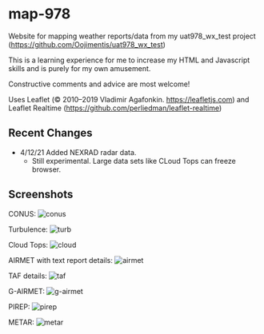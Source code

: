# map-978

Website for mapping weather reports/data from my uat978_wx_test project (https://github.com/Oojimentis/uat978_wx_test)

This is a learning experience for me to increase my HTML and Javascript skills and is purely for my own amusement.

Constructive comments and advice are most welcome!

Uses Leaflet (© 2010–2019 Vladimir Agafonkin. https://leafletjs.com) 
and Leaflet Realtime (https://github.com/perliedman/leaflet-realtime)

## Recent Changes
* 4/12/21 Added NEXRAD radar data.
  * Still experimental. Large data sets like CLoud Tops can freeze browser.


## Screenshots

CONUS:
![conus](https://user-images.githubusercontent.com/60933475/114481337-5a93b880-9bd2-11eb-8ac9-e6aedc3dcf35.png)

Turbulence:
![turb](https://user-images.githubusercontent.com/60933475/114481364-67181100-9bd2-11eb-8b1e-0c2444922202.png)

Cloud Tops:
![cloud](https://user-images.githubusercontent.com/60933475/114481385-6ed7b580-9bd2-11eb-9bf4-80d632e3e41f.png)

AIRMET with text report details:
![airmet](https://user-images.githubusercontent.com/60933475/114482518-b2cbba00-9bd4-11eb-8602-59d221f4840d.png)

TAF details:
![taf](https://user-images.githubusercontent.com/60933475/114482549-bb23f500-9bd4-11eb-8777-2d5ca843c77a.png)

G-AIRMET:
![g-airmet](https://user-images.githubusercontent.com/60933475/114482564-c414c680-9bd4-11eb-8c4a-b399f0174723.png)

PIREP:
![pirep](https://user-images.githubusercontent.com/60933475/114482593-d262e280-9bd4-11eb-9482-3f1266b9b591.png)

METAR:
![metar](https://user-images.githubusercontent.com/60933475/114482662-f1fa0b00-9bd4-11eb-94d8-936185d87a0c.png)

